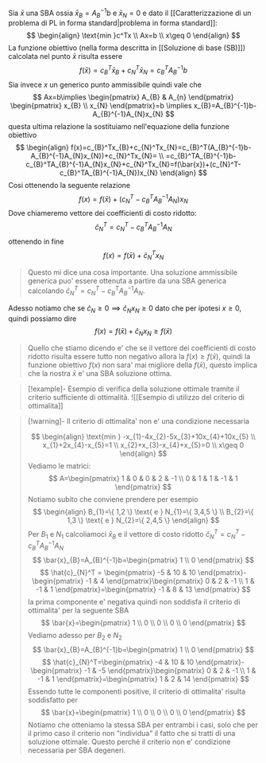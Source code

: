 Sia $\bar{x}$ una SBA ossia $\bar{x}_{B}=A_{B}^{-1}b$ e $\bar{x}_{N}=0$ e dato il [[Caratterizzazione di un problema di PL in forma standard|problema in forma standard]]:
$$
\begin{align}
\text{min }c^Tx \\
Ax=b \\
x\geq 0
\end{align}
$$
La funzione obiettivo (nella forma descritta in [[Soluzione di base (SB)]]) calcolata nel punto $\bar{x}$ risulta essere
$$
f(\bar{x})=c_{B}^T\bar{x}_{B}+c_{N}^T\bar{x}_{N}=c_{B}^TA_{B}^{-1}b
$$
Sia invece $x$ un generico punto ammissibile quindi vale che
$$
Ax=b\implies \begin{pmatrix}
A_{B} & A_{n}
\end{pmatrix}
\begin{pmatrix}
x_{B} \\
x_{N}
\end{pmatrix}=b \implies x_{B}=A_{B}^{-1}b-A_{B}^{-1}A_{N}x_{N}
$$
questa ultima relazione la sostituiamo nell'equazione della funzione obiettivo
$$
\begin{align}
f(x)=c_{B}^Tx_{B}+c_{N}^Tx_{N}=c_{B}^T(A_{B}^{-1}b-A_{B}^{-1}A_{N}x_{N})+c_{N}^Tx_{N}= \\
=c_{B}^TA_{B}^{-1}b-c_{B}^TA_{B}^{-1}A_{N}x_{N}+c_{N}^Tx_{N}=f(\bar{x})+(c_{N}^T-c_{B}^TA_{B}^{-1}A_{N})x_{N}
\end{align}
$$
Cosi ottenendo la seguente relazione
$$
f(x)=f(\bar{x})+(c_{N}^T-c_{B}^TA_{B}^{-1}A_{N})x_{N}
$$
Dove chiameremo vettore dei coefficienti di costo ridotto: 
$$
\hat{c}_{N}^T=c_{N}^T-c_{B}^TA_{B}^{-1}A_{N}
$$
ottenendo in fine
$$
f(x)=f(\bar{x})+\hat{c}_{N}^Tx_{N}
$$
>Questo mi dice una cosa importante. Una soluzione ammissibile generica puo' essere ottenuta a partire da una SBA generica calcolando $\hat{c}_{N}^T=c_{N}^T-c_{B}^TA_{B}^{-1}A_{N}$.

Adesso notiamo che se $\hat{c}_{N}\geq 0 \implies \hat{c}_{N}x_{N}\geq 0$ dato che per ipotesi $x\geq 0$, quindi possiamo dire
$$
f(x)=f(\bar{x})+\hat{c}_{N}x_{N}\geq f(\bar{x})
$$
> Quello che stiamo dicendo e' che se il vettore dei coefficienti di costo ridotto risulta essere tutto non negativo allora la $f(x)\geq f(\bar{x})$, quindi la funzione obiettivo $f(x)$ non sara' mai migliore della $f(\bar{x})$, questo implica che la nostra $\bar{x}$ e' una SBA soluzione ottima.


> [!example]- Esempio di verifica della soluzione ottimale tramite il criterio sufficiente di ottimalità.
> ![[Esempio di utilizzo del criterio di ottimalita]]

> [!warning]- Il criterio di ottimalita' non e' una condizione necessaria
> 
> $$
> \begin{align}
> \text{min } -x_{1}-4x_{2}-5x_{3}+10x_{4}+10x_{5} \\
> x_{1}+2x_{4}-x_{5}=1 \\
> x_{2}+x_{3}-x_{4}+x_{5}=0 \\
> x\geq 0
> \end{align}
> $$
> Vediamo le matrici:
> $$
> A=\begin{pmatrix}
> 1 & 0 & 0 & 2 & -1 \\
> 0 & 1 & 1 & -1 & 1
> \end{pmatrix}
> $$
> Notiamo subito che conviene prendere per esempio
> $$
> \begin{align}
> B_{1}=\{ 1,2 \} \text{ e } N_{1}=\{ 3,4,5 \} \\
> B_{2}=\{ 1,3 \} \text{ e } N_{2}=\{ 2,4,5 \}
> \end{align}
> $$
> Per $B_{1}$ e $N_{1}$ calcoliamoci $\bar{x}_{B}$ e il vettore di costo ridotto $\hat{c}_{N}^T=c_{N}^T-c_{B}^TA_{B}^{-1}A_{N}$
> $$
> \bar{x}_{B}=A_{B}^{-1}b=\begin{pmatrix}
> 1 \\
> 0
> \end{pmatrix}
> $$
> $$
> \hat{c}_{N}^T = \begin{pmatrix}
> -5 & 10 & 10
> \end{pmatrix}-\begin{pmatrix}
> -1 & 4
> \end{pmatrix}\begin{pmatrix}
> 0 & 2 & -1 \\
> 1 & -1 & 1
> \end{pmatrix}=\begin{pmatrix}
> -1 & 8 & 13
> \end{pmatrix}
> $$
> la prima componente e' negativa quindi non soddisfa il criterio di ottimalita' per la seguente SBA
> $$
> \bar{x}=\begin{pmatrix}
> 1 \\
> 0 \\
> 0 \\
> 0 \\
> 0
> \end{pmatrix}
> $$
> Vediamo adesso per $B_{2}$ e $N_{2}$
> $$
> \bar{x}_{B}=A_{B}^{-1}b=\begin{pmatrix}
> 1 \\
> 0
> \end{pmatrix}
> $$
> $$
> \hat{c}_{N}^T=\begin{pmatrix}
> -4 & 10 & 10
> \end{pmatrix}-\begin{pmatrix}
> -1 & -5
> \end{pmatrix}\begin{pmatrix}
> 0 & 2 & -1 \\
> 1 & -1 & 1
> \end{pmatrix}=\begin{pmatrix}
> 1 & 2 & 14
> \end{pmatrix}
> $$
> Essendo tutte le componenti positive, il criterio di ottimalita' risulta soddisfatto per 
> $$
> \bar{x}=\begin{pmatrix}
> 1 \\
> 0 \\
> 0 \\
> 0 \\
> 0
> \end{pmatrix}
> $$
> Notiamo che otteniamo la stessa SBA per entrambi i casi, solo che per il primo caso il criterio non "individua" il fatto che si tratti di una soluzione ottimale. Questo perché il criterio non e' condizione necessaria per SBA degeneri.

